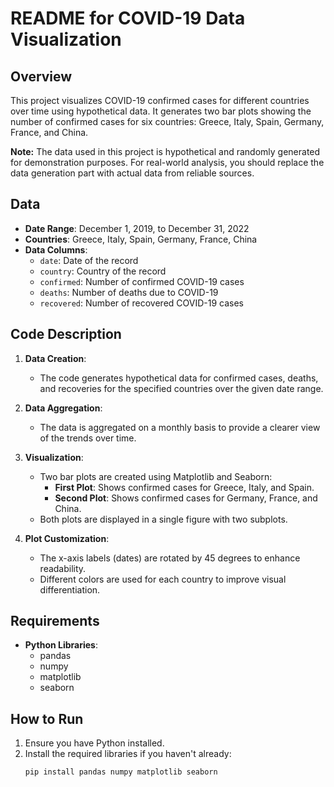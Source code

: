 # README for COVID-19 Data Visualization

## Overview
This project visualizes COVID-19 confirmed cases for different countries over time using hypothetical data. It generates two bar plots showing the number of confirmed cases for six countries: Greece, Italy, Spain, Germany, France, and China.

**Note:** The data used in this project is hypothetical and randomly generated for demonstration purposes. For real-world analysis, you should replace the data generation part with actual data from reliable sources.

## Data
- **Date Range**: December 1, 2019, to December 31, 2022
- **Countries**: Greece, Italy, Spain, Germany, France, China
- **Data Columns**:
  - `date`: Date of the record
  - `country`: Country of the record
  - `confirmed`: Number of confirmed COVID-19 cases
  - `deaths`: Number of deaths due to COVID-19
  - `recovered`: Number of recovered COVID-19 cases

## Code Description
1. **Data Creation**:
   - The code generates hypothetical data for confirmed cases, deaths, and recoveries for the specified countries over the given date range.

2. **Data Aggregation**:
   - The data is aggregated on a monthly basis to provide a clearer view of the trends over time.

3. **Visualization**:
   - Two bar plots are created using Matplotlib and Seaborn:
     - **First Plot**: Shows confirmed cases for Greece, Italy, and Spain.
     - **Second Plot**: Shows confirmed cases for Germany, France, and China.
   - Both plots are displayed in a single figure with two subplots.

4. **Plot Customization**:
   - The x-axis labels (dates) are rotated by 45 degrees to enhance readability.
   - Different colors are used for each country to improve visual differentiation.

## Requirements
- **Python Libraries**:
  - pandas
  - numpy
  - matplotlib
  - seaborn

## How to Run
1. Ensure you have Python installed.
2. Install the required libraries if you haven't already:
   ```bash
   pip install pandas numpy matplotlib seaborn
